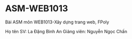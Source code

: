 # ASM-WEB1013
Bài ASM môn WEB1013-Xây dựng trang web, FPoly

Họ tên SV: La Đặng Bình An
Giảng viên: Nguyễn Ngọc Chấn
